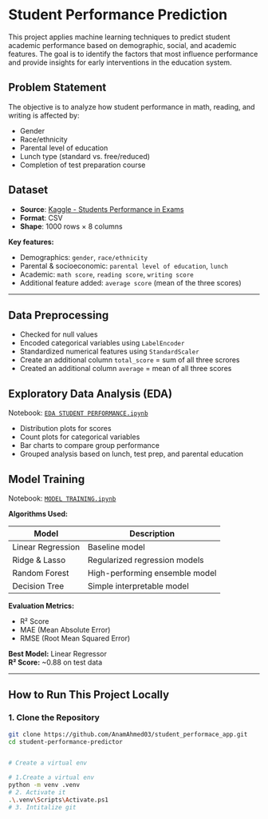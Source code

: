 # Student Performance Prediction

This project applies machine learning techniques to predict student academic performance based on demographic, social, and academic features. The goal is to identify the factors that most influence performance and provide insights for early interventions in the education system.



## Problem Statement

The objective is to analyze how student performance in math, reading, and writing is affected by:

- Gender
- Race/ethnicity
- Parental level of education
- Lunch type (standard vs. free/reduced)
- Completion of test preparation course



##  Dataset

- **Source**: [Kaggle - Students Performance in Exams](https://www.kaggle.com/datasets/spscientist/students-performance-in-exams?datasetId=74977)
- **Format**: CSV
- **Shape**: 1000 rows × 8 columns

**Key features:**
- Demographics: `gender`, `race/ethnicity`
- Parental & socioeconomic: `parental level of education`, `lunch`
- Academic: `math score`, `reading score`, `writing score`
- Additional feature added: `average score` (mean of the three scores)

---

##  Data Preprocessing

- Checked for null values
- Encoded categorical variables using `LabelEncoder`
- Standardized numerical features using `StandardScaler`
- Create an additional column `total_score` = sum of all three scrores
- Created an additional column `average` = mean of all three scores



## Exploratory Data Analysis (EDA)

Notebook: [`EDA STUDENT PERFORMANCE.ipynb`](https://github.com/AnamAhmed03/student_performace_app/blob/main/notebook/1%20.%20EDA%20STUDENT%20PERFORMANCE%20.ipynb)

- Distribution plots for scores
- Count plots for categorical variables
- Bar charts to compare group performance
- Grouped analysis based on lunch, test prep, and parental education



##  Model Training

Notebook: [`MODEL TRAINING.ipynb`](https://github.com/AnamAhmed03/student_performace_app/blob/main/notebook/2.%20MODEL%20TRAINING.ipynb)

**Algorithms Used:**

| Model              | Description                        |
|-------------------|------------------------------------|
| Linear Regression | Baseline model                     |
| Ridge & Lasso     | Regularized regression models      |
| Random Forest     | High-performing ensemble model     |
| Decision Tree     | Simple interpretable model         |

**Evaluation Metrics:**
- R² Score
- MAE (Mean Absolute Error)
- RMSE (Root Mean Squared Error)

**Best Model:** Linear Regressor  
**R² Score:** ~0.88 on test data

---

##  How to Run This Project Locally

### 1. Clone the Repository

```bash
git clone https://github.com/AnamAhmed03/student_performace_app.git
cd student-performance-predictor


# Create a virtual env

# 1.Create a virtual env
python -m venv .venv
# 2. Activate it
.\.venv\Scripts\Activate.ps1
# 3. Intitalize git